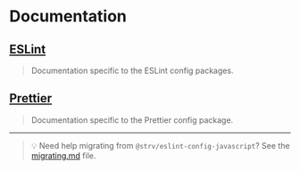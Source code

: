 # Documentation

## [ESLint](eslint)

> Documentation specific to the ESLint config packages.

## [Prettier](prettier)

> Documentation specific to the Prettier config package.

---

> 💡 Need help migrating from `@strv/eslint-config-javascript`? See the [migrating.md](migrating.md) file.
